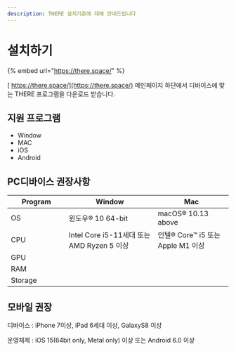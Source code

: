 ```yaml
---
description: THERE 설치기준에 대해 안내드립니다
---
```


# 설치하기

{% embed url="https://there.space/" %}

[ https://there.space/](https://there.space/)  메인페이지 하단에서 디바이스에 맞는 THERE 프로그램을 다운로드 받습니다.

## 지원 프로그램&#x20;

* Window&#x20;
* MAC
* iOS&#x20;
* Android

## PC디바이스 권장사항

<table><thead><tr><th width="116">Program</th><th>Window</th><th>Mac</th></tr></thead><tbody><tr><td>OS</td><td>윈도우® 10 64-bit</td><td>macOS® 10.13 above</td></tr><tr><td>CPU</td><td>Intel Core i5-11세대 또는 AMD Ryzen 5 이상</td><td>인텔® Core™ i5 또는 Apple M1 이상</td></tr><tr><td>GPU</td><td></td><td></td></tr><tr><td>RAM</td><td></td><td></td></tr><tr><td>Storage</td><td></td><td></td></tr></tbody></table>

## 모바일 권장&#x20;

디바이스 : iPhone 7이상, iPad 6세대 이상, GalaxyS8 이상&#x20;

운영체제 : iOS 15(64bit only, Metal only) 이상 또는 Android 6.0 이상

